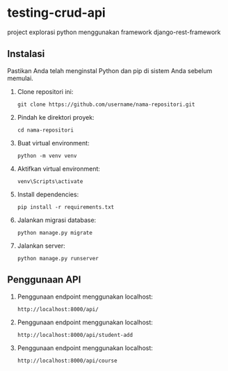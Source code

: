 # testing-crud-api
project explorasi python menggunakan framework django-rest-framework

## Instalasi

Pastikan Anda telah menginstal Python dan pip di sistem Anda sebelum memulai.

1. Clone repositori ini:

   ```shell
   git clone https://github.com/username/nama-repositori.git

2. Pindah ke direktori proyek:
    ```shell
    cd nama-repositori

3. Buat virtual environment:
    ```shell
    python -m venv venv
    
4. Aktifkan virtual environment:
   ```shell
   venv\Scripts\activate

5. Install dependencies:
   ```shell
   pip install -r requirements.txt

6. Jalankan migrasi database:
   ```shell
   python manage.py migrate

7. Jalankan server:
   ```shell
   python manage.py runserver

  ## Penggunaan API

1. Penggunaan endpoint menggunakan localhost:
   ```shell
   http://localhost:8000/api/

2. Penggunaan endpoint menggunakan localhost:
   ```shell
   http://localhost:8000/api/student-add

3. Penggunaan endpoint menggunakan localhost:
   ```shell
   http://localhost:8000/api/course
 
